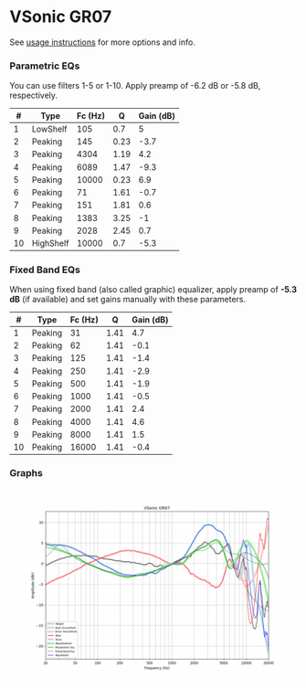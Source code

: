 # VSonic GR07
See [usage instructions](https://github.com/jaakkopasanen/AutoEq#usage) for more options and info.

### Parametric EQs
You can use filters 1-5 or 1-10. Apply preamp of -6.2 dB or -5.8 dB, respectively.

|   # | Type      |   Fc (Hz) |    Q |   Gain (dB) |
|-----|-----------|-----------|------|-------------|
|   1 | LowShelf  |       105 | 0.7  |         5   |
|   2 | Peaking   |       145 | 0.23 |        -3.7 |
|   3 | Peaking   |      4304 | 1.19 |         4.2 |
|   4 | Peaking   |      6089 | 1.47 |        -9.3 |
|   5 | Peaking   |     10000 | 0.23 |         6.9 |
|   6 | Peaking   |        71 | 1.61 |        -0.7 |
|   7 | Peaking   |       151 | 1.81 |         0.6 |
|   8 | Peaking   |      1383 | 3.25 |        -1   |
|   9 | Peaking   |      2028 | 2.45 |         0.7 |
|  10 | HighShelf |     10000 | 0.7  |        -5.3 |

### Fixed Band EQs
When using fixed band (also called graphic) equalizer, apply preamp of **-5.3 dB** (if available) and set gains manually with these parameters.

|   # | Type    |   Fc (Hz) |    Q |   Gain (dB) |
|-----|---------|-----------|------|-------------|
|   1 | Peaking |        31 | 1.41 |         4.7 |
|   2 | Peaking |        62 | 1.41 |        -0.1 |
|   3 | Peaking |       125 | 1.41 |        -1.4 |
|   4 | Peaking |       250 | 1.41 |        -2.9 |
|   5 | Peaking |       500 | 1.41 |        -1.9 |
|   6 | Peaking |      1000 | 1.41 |        -0.5 |
|   7 | Peaking |      2000 | 1.41 |         2.4 |
|   8 | Peaking |      4000 | 1.41 |         4.6 |
|   9 | Peaking |      8000 | 1.41 |         1.5 |
|  10 | Peaking |     16000 | 1.41 |        -0.4 |

### Graphs
![](./VSonic%20GR07.png)
